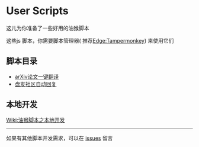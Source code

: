 # User Scripts

这儿为你准备了一些好用的油猴脚本

这些js 脚本，你需要脚本管理器(
推荐[Edge:Tampermonkey](https://microsoftedge.microsoft.com/addons/detail/tampermonkey/iikmkjmpaadaobahmlepeloendndfphd))
来使用它们

## 脚本目录

- [arXiv论文一键翻译](arxiv_org/README.md)
- [盘友社区自动回复](panyoubbs_com/README.md)




## 本地开发

[Wiki:油猴脚本之本地开发](https://github.com/xx025/strawberry/wiki/%E6%B2%B9%E7%8C%B4%E8%84%9A%E6%9C%AC%E4%B9%8B%E6%9C%AC%E5%9C%B0%E5%BC%80%E5%8F%91)








---

如果有其他脚本开发需求，可以在 [issues](https://github.com/xx025/strawberry/issues) 留言
